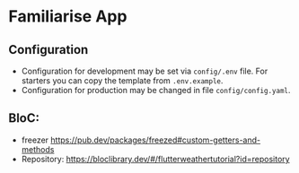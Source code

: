 # Familiarise App

## Configuration

- Configuration for development may be set via `config/.env` file. For starters you can copy the template from `.env.example`.
- Configuration for production may be changed in file `config/config.yaml`.

## BloC:

- freezer https://pub.dev/packages/freezed#custom-getters-and-methods
- Repository: https://bloclibrary.dev/#/flutterweathertutorial?id=repository
